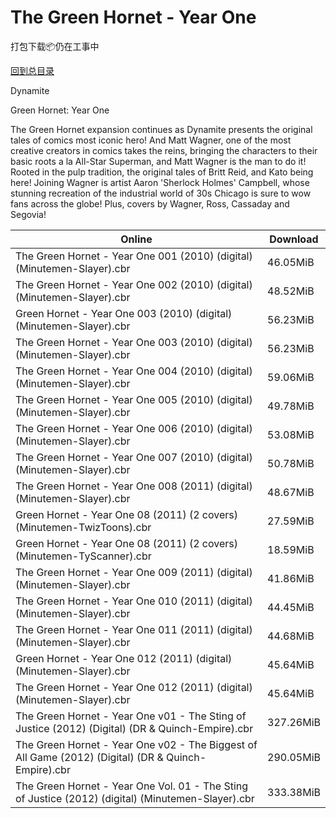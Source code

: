 # The Green Hornet - Year One

打包下载📦仍在工事中

[回到总目录](/Catalogs.md)

Dynamite

Green Hornet: Year One

The Green Hornet expansion continues as Dynamite presents the original tales of comics most iconic hero! And Matt Wagner, one of the most creative creators in comics takes the reins, bringing the characters to their basic roots a la All-Star Superman, and Matt Wagner is the man to do it! Rooted in the pulp tradition, the original tales of Britt Reid, and Kato being here! Joining Wagner is artist Aaron 'Sherlock Holmes' Campbell, whose stunning recreation of the industrial world of 30s Chicago is sure to wow fans across the globe! Plus, covers by Wagner, Ross, Cassaday and Segovia! 





Online | Download
--- | ---
The Green Hornet - Year One 001 (2010) (digital) (Minutemen-Slayer).cbr | 46.05MiB
The Green Hornet - Year One 002 (2010) (digital) (Minutemen-Slayer).cbr | 48.52MiB
Green Hornet - Year One 003 (2010) (digital) (Minutemen-Slayer).cbr | 56.23MiB
The Green Hornet - Year One 003 (2010) (digital) (Minutemen-Slayer).cbr | 56.23MiB
The Green Hornet - Year One 004 (2010) (digital) (Minutemen-Slayer).cbr | 59.06MiB
The Green Hornet - Year One 005 (2010) (digital) (Minutemen-Slayer).cbr | 49.78MiB
The Green Hornet - Year One 006 (2010) (digital) (Minutemen-Slayer).cbr | 53.08MiB
The Green Hornet - Year One 007 (2010) (digital) (Minutemen-Slayer).cbr | 50.78MiB
The Green Hornet - Year One 008 (2011) (digital) (Minutemen-Slayer).cbr | 48.67MiB
Green Hornet - Year One 08 (2011) (2 covers) (Minutemen-TwizToons).cbr | 27.59MiB
Green Hornet - Year One 08 (2011) (2 covers) (Minutemen-TyScanner).cbr | 18.59MiB
The Green Hornet - Year One 009 (2011) (digital) (Minutemen-Slayer).cbr | 41.86MiB
The Green Hornet - Year One 010 (2011) (digital) (Minutemen-Slayer).cbr | 44.45MiB
The Green Hornet - Year One 011 (2011) (digital) (Minutemen-Slayer).cbr | 44.68MiB
Green Hornet - Year One 012 (2011) (digital) (Minutemen-Slayer).cbr | 45.64MiB
The Green Hornet - Year One 012 (2011) (digital) (Minutemen-Slayer).cbr | 45.64MiB
The Green Hornet - Year One v01 - The Sting of Justice (2012) (Digital) (DR & Quinch-Empire).cbr | 327.26MiB
The Green Hornet - Year One v02 - The Biggest of All Game (2012) (Digital) (DR & Quinch-Empire).cbr | 290.05MiB
The Green Hornet - Year One Vol. 01 - The Sting of Justice (2012) (digital) (Minutemen-Slayer).cbr | 333.38MiB